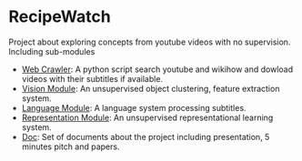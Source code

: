 RecipeWatch
===========
Project about exploring concepts from youtube videos with no supervision. Including sub-modules
- [Web Crawler](#web-crawler): A python script search youtube and wikihow and dowload videos with their subtitles if available.
- [Vision Module](#vision-module): An unsupervised object clustering, feature extraction system.
- [Language Module](#language-module): A language system processing subtitles.
- [Representation Module](#representation-module): An unsupervised representational learning system.
- [Doc](#doc): Set of documents about the project including presentation, 5 minutes pitch and papers.
